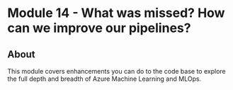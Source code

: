 
# Module 14 - What was missed?  How can we improve our pipelines?

## About
This module covers enhancements you can do to the code base to explore the full depth and breadth of Azure Machine Learning and MLOps.  <br>

